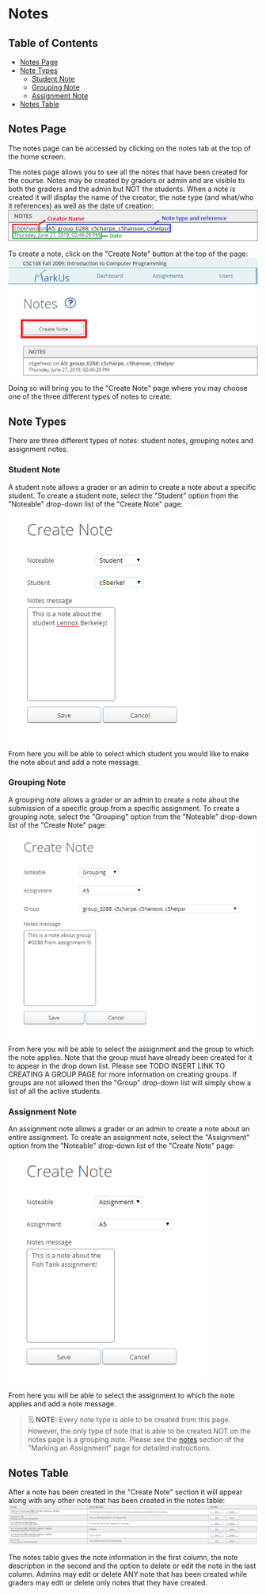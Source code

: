 # Notes

## Table of Contents
 - [Notes Page](notes-page)
 - [Note Types](note-types)
     - [Student Note](student-note)
     - [Grouping Note](grouping-note)
     - [Assignment Note](assignment-note)
 - [Notes Table](notes-table)

## Notes Page
The notes page can be accessed by clicking on the notes tab at the top of the home screen.

The notes page allows you to see all the notes that have been created for the course. Notes may be created by graders or admin and are visible to both the graders and the admin but NOT the students. When a note is created it will display the name of the creator, the note type (and what/who it references) as well as the date of creation:
![Note explanation](images/note-note-breakdown.png)

To create a note, click on the "Create Note" button at the top of the page:
![Create a Note on Notes Page](images/note-create.png)

Doing so will bring you to the "Create Note" page where you may choose one of the three different types of notes to create.

## Note Types
There are three different types of notes: student notes, grouping notes and assignment notes.

### Student Note
A student note allows a grader or an admin to create a note about a specific student. To create a student note, select the "Student" option from the "Noteable" drop-down list of the "Create Note" page:
![Student Note](images/note-form.png)

From here you will be able to select which student you would like to make the note about and add a note message.

### Grouping Note
A grouping note allows a grader or an admin to create a note about the submission of a specific group from a specific assignment. To create a grouping note, select the "Grouping" option from the "Noteable" drop-down list of the "Create Note" page:
![Grouping Note](images/note-form-group.png)

From here you will be able to select the assignment and the group to which the note applies. Note that the group must have already been created for it to appear in the drop down list. Please see TODO INSERT LINK TO CREATING A GROUP PAGE for more information on creating groups. If groups are not allowed then the "Group" drop-down list will simply show a list of all the active students.

### Assignment Note
An assignment note allows a grader or an admin to create a note about an entire assignment. To create an assignment note, select the "Assignment" option from the "Noteable" drop-down list of the "Create Note" page:
![Assignment Note](images/note-form-assignment.png)

From here you will be able to select the assignment to which the note applies and add a note message.

> :spiral_notepad: **NOTE:** Every note type is able to be created from this page. However, the only type of note that is able to be created NOT on the notes page is a grouping note. Please see the [notes](Instructor-Guide--Assignments--Marking--Grading-View.md#notes) section of the "Marking an Assignment" page for detailed instructions.

## Notes Table
After a note has been created in the "Create Note" section it will appear along with any other note that has been created in the notes table:
![Notes Table](images/note-table.png)

The notes table gives the note information in the first column, the note description in the second and the option to delete or edit the note in the last column. Admins may edit or delete ANY note that has been created while graders may edit or delete only notes that they have created.
